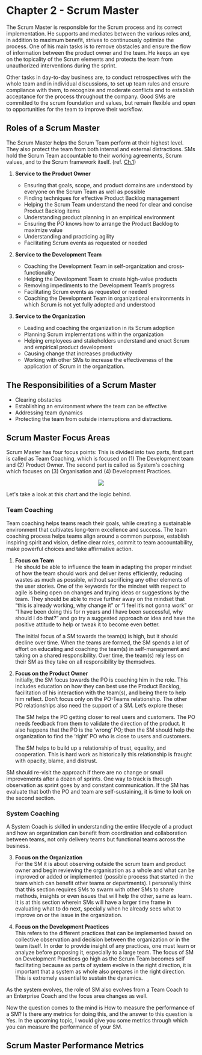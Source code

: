 # Chapter 2 - Scrum Master

The Scrum Master is responsible for the Scrum process and its correct implementation. He supports and mediates between the various roles and, in addition to maximum benefit, strives to continuously optimize the process. One of his main tasks is to remove obstacles and ensure the flow of information between the product owner and the team. He keeps an eye on the topicality of the Scrum elements and protects the team from unauthorized interventions during the sprint.

Other tasks in day-to-day business are, to conduct retrospectives with the whole team and in individual discussions, to set up team rules and ensure compliance with them, to recognize and moderate conflicts and to establish acceptance for the process throughout the company. Good SMs are committed to the scrum foundation and values, but remain flexible and open to opportunities for the team to improve their workflow.

## Roles of a Scrum Master

The Scrum Master helps the Scrum Team perform at their highest level. They also protect the team from both internal and external distractions. SMs hold the Scrum Team accountable to their working agreements, Scrum values, and to the Scrum framework itself. (ref. [Ch.1](https://github.com/Vaibhavpratapsingh22/Courses/blob/sm-scrum/7-scrum-master-role/1-scrum.md))

1.  **Service to the Product Owner**

    - Ensuring that goals, scope, and product domains are understood by everyone on the Scrum Team as well as possible
    - Finding techniques for effective Product Backlog management
    - Helping the Scrum Team understand the need for clear and concise Product Backlog items
    - Understanding product planning in an empirical environment
    - Ensuring the PO knows how to arrange the Product Backlog to maximize value
    - Understanding and practicing agility
    - Facilitating Scrum events as requested or needed

2.  **Service to the Development Team**

    - Coaching the Development Team in self-organization and cross-functionality
    - Helping the Development Team to create high-value products
    - Removing impediments to the Development Team’s progress
    - Facilitating Scrum events as requested or needed
    - Coaching the Development Team in organizational environments in which Scrum is not yet fully adopted and understood

3.  **Service to the Organization**

    - Leading and coaching the organization in its Scrum adoption
    - Planning Scrum implementations within the organization
    - Helping employees and stakeholders understand and enact Scrum and empirical product development
    - Causing change that increases productivity
    - Working with other SMs to increase the effectiveness of the application of Scrum in the organization.

## The Responsibilities of a Scrum Master

- Clearing obstacles
- Establishing an environment where the team can be effective
- Addressing team dynamics
- Protecting the team from outside interruptions and distractions.

## Scrum Master Focus Areas

Scrum Master has four focus points: This is divided into two parts, first part is called as Team Coaching, which is focused on (1) The Development team and (2) Product Owner. The second part is called as System's coaching which focuses on (3) Organisation and (4) Development Practices.

<p align="center"> <img width="" height="" src="https://user-images.githubusercontent.com/63605352/90793093-96a89f00-e30b-11ea-8dae-08e9dc0ba567.png"></p>

Let's take a look at this chart and the logic behind.

### Team Coaching

Team coaching helps teams reach their goals, while creating a sustainable environment that cultivates long-term excellence and success. The team coaching process helps teams align around a common purpose, establish inspiring spirit and vision, define clear roles, commit to team accountability, make powerful choices and take affirmative action.

1. **Focus on Team**\
   He should be able to influence the team in adapting the proper mindset of how the team should work and deliver items efficiently, reducing wastes as much as possible, without sacrificing any other elements of the user stories. One of the keywords for the mindset with respect to agile is being open on changes and trying ideas or suggestions by the team. They should be able to move further away on the mindset that “this is already working, why change it” or “I feel it’s not gonna work” or “I have been doing this for n years and I have been successful, why should I do that?” and go try a suggested approach or idea and have the positive attitude to help or tweak it to become even better.

   The initial focus of a SM towards the team(s) is high, but it should decline over time. When the teams are formed, the SM spends a lot of effort on educating and coaching the team(s) in self-management and taking on a shared responsibility. Over time, the team(s) rely less on their SM as they take on all responsibility by themselves.

2. **Focus on the Product Owner**\
   Initially, the SM focus towards the PO is coaching him in the role. This includes education on how they can best use the Product Backlog, facilitation of his interaction with the team(s), and being there to help him reflect. Don’t focus only on the PO-Teams relationship. The other PO relationships also need the support of a SM. Let’s explore these:

   The SM helps the PO getting closer to real users and customers. The PO needs feedback from them to validate the direction of the product. It also happens that the PO is the ‘wrong’ PO; then the SM should help the organization to find the ‘right’ PO who is close to users and customers.

   The SM helps to build up a relationship of trust, equality, and cooperation. This is hard work as historically this relationship is fraught with opacity, blame, and distrust.

SM should re-visit the approach if there are no change or small improvements after a dozen of sprints. One way to track is through observation as sprint goes by and constant communication. If the SM has evaluate that both the PO and team are self-sustaining, it is time to look on the second section.

### System Coaching

A System Coach is skilled in understanding the entire lifecycle of a product and how an organization can benefit from coordination and collaboration between teams, not only delivery teams but functional teams across the business.

3. **Focus on the Organization**\
   For the SM it is about observing outside the scrum team and product owner and begin reviewing the organisation as a whole and what can be improved or added or implemented (possible process that started in the team which can benefit other teams or departments). I personally think that this section requires SMs to swarm with other SMs to share methods, insights or even issues that will help the other, same as learn. It is at this section wherein SMs will have a larger time frame in evaluating what to do next, specially when he already sees what to improve on or the issue in the organization.

4. **Focus on the Development Practices**\
   This refers to the different practices that can be implemented based on collective observation and decision between the organization or in the team itself. In order to provide insight of any practices, one must learn or analyze before proposing it, especially to a large team. The focus of SM on Development Practices go high as the Scrum Team becomes self facilitating because as parts of system evolve in the right direction, it is important that a system as whole also prepares in the right direction. This is extremely essential to sustain the dynamics.

As the system evolves, the role of SM also evolves from a Team Coach to an Enterprise Coach and the focus area changes as well.

Now the question comes to the mind is How to measure the performance of a SM? Is there any metrics for doing this, and the answer to this question is Yes. In the upcoming topic, I would give you some metrics through which you can measure the performance of your SM.

## Scrum Master Performance Metrics
